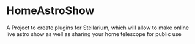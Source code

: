 HomeAstroShow
=============

A Project to create plugins for Stellarium, which will allow to make online live astro show as well as sharing your home telescope for public use